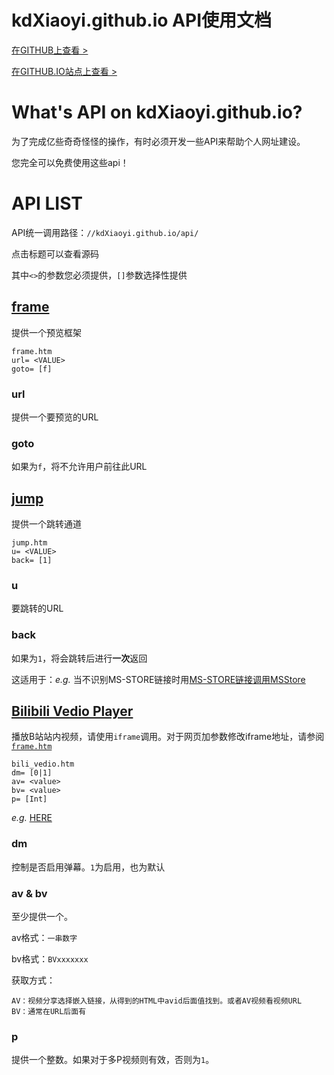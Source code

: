 # kdXiaoyi.github.io API使用文档
[在GITHUB上查看 >](https://github.com/kdXiaoyi/kdxiaoyi.github.io/blob/main/api/index.md#kdxiaoyigithubio-api%E4%BD%BF%E7%94%A8%E6%96%87%E6%A1%A3)

[在GITHUB.IO站点上查看 >](https://kdxiaoyi.github.io/api/jump.htm?u=//kdxiaoyi.github.io/api)
# What's API on kdXiaoyi.github.io?
为了完成亿些奇奇怪怪的操作，有时必须开发一些API来帮助个人网址建设。

您完全可以免费使用这些api！
# API LIST
API统一调用路径：`//kdXiaoyi.github.io/api/`

点击标题可以查看源码

其中`<>`的参数您必须提供，`[]`参数选择性提供
## [frame](https://github.com/kdXiaoyi/kdxiaoyi.github.io/blob/main/api/frame.htm)
提供一个预览框架
```
frame.htm
url= <VALUE>
goto= [f]
```
### url
提供一个要预览的URL
### goto 
如果为`f`，将不允许用户前往此URL
## [jump](https://github.com/kdXiaoyi/kdxiaoyi.github.io/blob/main/api/jump.htm)
提供一个跳转通道
```
jump.htm
u= <VALUE>
back= [1]
```
### u
要跳转的URL
### back
如果为`1`，将会跳转后进行**一次**返回

这适用于：*e.g.* 当不识别MS-STORE链接时用[MS-STORE链接调用MSStore](http://kdxiaoyi.github.io/api/jump.htm?back=1&u=ms-windows-store://pdp/?ProductId=9WZDNCRFHVN5)
## [Bilibili Vedio Player](https://github.com/kdXiaoyi/kdxiaoyi.github.io/blob/main/api/bili_vedio.htm)
播放B站站内视频，请使用`iframe`调用。对于网页加参数修改iframe地址，请参阅[`frame.htm`](https://github.com/kdXiaoyi/kdxiaoyi.github.io/blob/main/api/frame.htm)
```
bili_vedio.htm
dm= [0|1]
av= <value>
bv= <value>
p= [Int]
```
*e.g.* [HERE](//kdXiaoyi.github.io/api/bili_vedio.htm?dm=1&av=386414259&bv=BV1Ad4y1U7Ad&p=1)
### dm
控制是否启用弹幕。`1`为启用，也为默认
### av & bv
至少提供一个。

av格式：`一串数字`

bv格式：`BVxxxxxxx`

获取方式：
```
AV：视频分享选择嵌入链接，从得到的HTML中avid后面值找到。或者AV视频看视频URL
BV：通常在URL后面有
```
### p
提供一个整数。如果对于多P视频则有效，否则为`1`。
